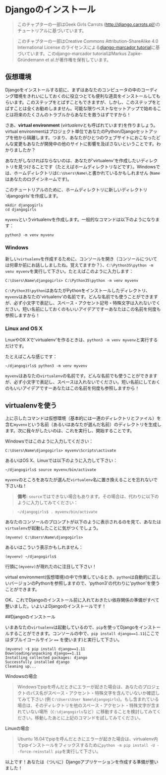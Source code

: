 # Djangoのインストール
> このチャプターの一部はGeek Girls Carrots (http://django.carrots.pl/)のチュートリアルに基づいています。

> このチャプターの一部はCreative Commons Attribution-ShareAlike 4.0 International License のライセンスによる[django-marcador tutorial](http://django-marcador.keimlink.de/)に基づいています。このdjango-marcador tutorialはMarkus Zapke-Gründemann et al.が著作権を保有しています。

## 仮想環境

Djangoをインストールする前に、まずはあなたのコンピュータの中のコーディング環境をきれいにしておくのに役立つとても便利な道具をインストールしてもらいます。このステップをとばすこともできますが、しかし、このステップをとばすことは全くお勧めしまません。可能な限りベストなセットアップで始めることは将来のたくさんのトラブルからあなたを救うはずですから！

さあ、**virtual environment** (*virtualenv*とも呼ばれています)を作りましょう。virtual environmentはプロジェクト単位であなたのPython/Djangoセットアップを他から隔離します。つまり、あなたがひとつのウェブサイトにおこなったどんな変更もあなたが開発中の他のサイトに影響を及ぼさないということです。わかりましたか？

あなたがしなければならないのは、あなたが'virtualenv'を作成したいディレクトリを見つけることです（たとえばホームディレクトリなどです）。Windowsでは、ホームディレクトリは`C:\Users\Name\`と書かれているかもしれません (`Name`はあなたのログインネームです)。

このチュートリアルのために、ホームディレクトリに新しいディレクトリ`djangogirls'を作成します。

    mkdir djangogirls
    cd djangogirls

`myvenv`というvirtualenvを作成します。一般的なコマンドは以下のようになります：

    python3 -m venv myvenv

### Windows

新しい`virtualenv`を作成するために、コンソールを開き（コンソールについては何章か前にお話ししましたね。覚えてますか？）、`C:\Python35\python -m venv myvenv`を実行して下さい。たとえばこのように入力します：

    C:\Users\Name\djangogirls> C:\Python35\python -m venv myvenv

`C:\Python35\python`はあなたがPythonをインストールしたディレクトリ、`myvenv`はあなたの'virtualenv'の名前です。どんな名前でも使うことができますが、必ず小文字で表記し、スペース・アクセント記号・特殊文字は入れないでください。短い名前にしておくのもいいアイデアですーあなたはこの名前を何度も参照しますから！

### Linux and OS X

LnuxやOX Xで'virtualenv'を作るときは、`python3 -m venv myvenv`と実行するだけです。

たとえばこんな感じです：

    ~/djangogirls$ python3 -m venv myvenv

`myvenv`はあなたの`virtualenv`の名前です。どんな名前でも使うことができますが、必ず小文字で表記し、スペースは入れないでください。短い名前にしておくのもいいアイデアですーあなたはこの名前を何度も参照しますから！


## virtualenvを使う

上に示したコマンドは仮想環境（基本的には一連のディレクトリとファイル）を含む`myvenv`という名前（あるいはあなたが選んだ名前）のディレクトリを生成します。次に我々がしたいのは、これを実行し、開始することです。

Windowsではこのように入力してください：

    C:\Users\Name\djangogirls> myvenv\Scripts\activate

あるいはOS X、Linuxでは以下のように入力して下さい：

    ~/djangogirls$ source myvenv/bin/activate

`myvenv`のところをあなたが選んだ`virtualenv`名に置き換えることを忘れないで下さいね！

> __備考:__ `source`ではできない場合もあります。その場合は、代わりに以下のように入力してみてください：

>     ~/djangogirls$ . myvenv/bin/activate


あなたのコンソールのプロンプトが以下のように表示されるのを見て、あなたは`virtualenv`が起動したことに気がつくでしょう。

    (myvenv) C:\Users\Name\djangogirls>

あるいはこういう表示かもしれません：

    (myvenv) ~/djangogirls$

行頭に`(myvenv)`が現れたのに注目して下さい！

virtual environment(仮想環境)の中で作業しているとき、`python`は自動的に正しいバージョンのPythonを参照しますので、'python3'の代わりに'python'を使うことができます。

OK、これでDjangoのインストール前に入れておきたい依存関係の準備がすべて整いました。いよいよDjangoのインストールです！

##Djangoのインストール

いまあなたの`virtualenv`は起動しているので、`pip`を使ってDjangoをインストールすることができます。コンソールの中で、`pip install django==1.11`(ここではダブルイコールサイン `==` を使います)と実行して下さい。

    (myvenv) ~$ pip install django==1.11
    Downloading/unpacking django==1.11
    Installing collected packages: django
    Successfully installed django
    Cleaning up...

Windowsの場合

> Windowsでpipを呼んだときにエラーが起きた場合は、あなたのプロジェクトのパス名がスペース・アクセント・特殊文字を含んでいないか確認してみて下さい (例 `C:\Users\User Name\djangogirls`)。もし含まれている場合は、そのディレクトリを他のスペース・アクセント・特殊文字が含まれていない場所（`C:\djangogirls`など）に移動することを検討してみてください。移動したあとに上記のコマンドを試してみてください。

Linuxの場合

> Ubuntu 16.04でpipを呼んだときにエラーが起きた場合は、virtualenv内でpipインストールをフィックスするために`python -m pip install -U --force-reinstall pip`を実行して下さい。

以上です！あなたは（ついに）Djangoアプリケーションを作成する準備が整いました！
